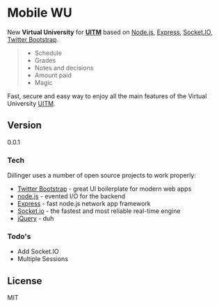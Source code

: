 # Mobile WU

New **Virtual University** for **[UITM]** based on [Node.js], [Express], [Socket.IO], [Twitter Bootstrap].

>  * Schedule
>  * Grades
>  * Notes and decisions
>  * Amount paid
>  * Magic

Fast, secure and easy way to enjoy all the main features of the Virtual University [UITM].

## Version ##
0.0.1

### Tech

Dillinger uses a number of open source projects to work properly:

* [Twitter Bootstrap] - great UI boilerplate for modern web apps
* [node.js] - evented I/O for the backend
* [Express] - fast node.js network app framework
* [Socket.io] - the fastest and most reliable real-time engine
* [jQuery] - duh


### Todo's

 - Add Socket.IO
 - Multiple Sessions


License
----

MIT


[Node.js]:http://nodejs.org
[Twitter Bootstrap]:http://twitter.github.com/bootstrap/
[jQuery]:http://jquery.com
[@kalinichenk0]:http://twitter.com/kalinichenk0
[Express]:http://expressjs.com
[Socket.IO]:http://socket.io
[UITM]:https://wsiz.rzeszow.pl/